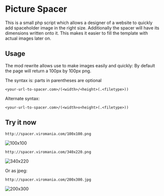 # Picture Spacer
This is a small php script which allows a designer of a website to quickly add
spaceholder image in the right size. Additionally the spacer will have its
dimensions written onto it. This makes it easier to fill the template with actual images later on.

## Usage
The mod rewrite allows use to make images easily and quickly:
By default the page will return a 100px by 100px png.

The syntax is: parts in parentheses are optional
```
<your-url-to-spacer.com>/(<width>/<height>(.<filetype>))
```
Alternate syntax:
```
<your-url-to-spacer.com>/(<width>x<height>(.<filetype>))
```

## Try it now

```
http://spacer.viromania.com/100x100.png
```
![100x100](http://spacer.viromania.com/100x100.png)

```
http://spacer.viromania.com/340x220.png
```
![340x220](http://spacer.viromania.com/340x220.png)

Or as jpeg:
```
http://spacer.viromania.com/200x300.jpg
```
![200x300](http://spacer.viromania.com/200x300.jpg)